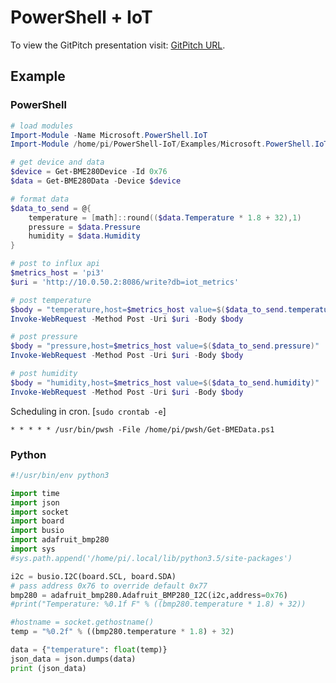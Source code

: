 # PowerShell + IoT

To view the GitPitch presentation visit: [GitPitch URL](https://gitpitch.com/DenverPowershellers/MeetingNotes/iot?p=04.01.19-PowerShell%2BIoT#/1).

## Example


### PowerShell
```powershell
# load modules
Import-Module -Name Microsoft.PowerShell.IoT
Import-Module /home/pi/PowerShell-IoT/Examples/Microsoft.PowerShell.IoT.BME280

# get device and data
$device = Get-BME280Device -Id 0x76
$data = Get-BME280Data -Device $device

# format data
$data_to_send = @{
    temperature = [math]::round(($data.Temperature * 1.8 + 32),1)
    pressure = $data.Pressure
    humidity = $data.Humidity
}

# post to influx api
$metrics_host = 'pi3'
$uri = 'http://10.0.50.2:8086/write?db=iot_metrics'

# post temperature
$body = "temperature,host=$metrics_host value=$($data_to_send.temperature)"
Invoke-WebRequest -Method Post -Uri $uri -Body $body

# post pressure
$body = "pressure,host=$metrics_host value=$($data_to_send.pressure)"
Invoke-WebRequest -Method Post -Uri $uri -Body $body

# post humidity
$body = "humidity,host=$metrics_host value=$($data_to_send.humidity)"
Invoke-WebRequest -Method Post -Uri $uri -Body $body
```

Scheduling in cron.
[`sudo crontab -e`]
```
* * * * * /usr/bin/pwsh -File /home/pi/pwsh/Get-BMEData.ps1
```

### Python
```python
#!/usr/bin/env python3

import time
import json
import socket
import board
import busio
import adafruit_bmp280
import sys
#sys.path.append('/home/pi/.local/lib/python3.5/site-packages')

i2c = busio.I2C(board.SCL, board.SDA)
# pass address 0x76 to override default 0x77
bmp280 = adafruit_bmp280.Adafruit_BMP280_I2C(i2c,address=0x76)
#print("Temperature: %0.1f F" % ((bmp280.temperature * 1.8) + 32))

#hostname = socket.gethostname()
temp = "%0.2f" % ((bmp280.temperature * 1.8) + 32)

data = {"temperature": float(temp)}
json_data = json.dumps(data)
print (json_data)
```